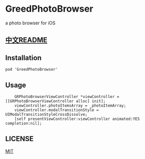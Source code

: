 # GreedPhotoBrowser

a photo browser for iOS

## [中文README](README-CN.md)

## Installation

```
pod 'GreedPhotoBrowser'
```

## Usage

```objc
    GRPhotoBrowserViewController *viewController = [[GRPhotoBrowserViewController alloc] init];
    viewController.photoItemsArray = _photoItemArray;
    viewController.modalTransitionStyle = UIModalTransitionStyleCrossDissolve;
    [self presentViewController:viewController animated:YES completion:nil];
```

## LICENSE

[MIT](LICENSE)

